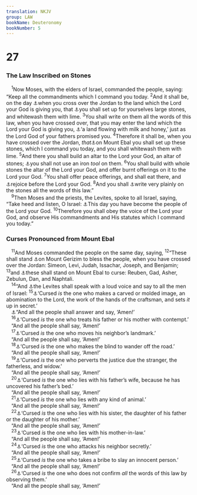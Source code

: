 ```yaml
---
translation: NKJV
group: LAW
bookName: Deuteronomy 
bookNumber: 5
---
```


<div class="title"><h1>27</h1><h3>The Law Inscribed on Stones</h3></div>
<span class="verse phu_27_1"> <sup>1</sup>Now Moses, with the elders of Israel, commanded the people, saying: “Keep all the commandments which I command you today. </span>
<span class="verse phu_27_2"><sup>2</sup>And it shall be, on the day <a data-toggle="tooltip" data-placement="bottom" title="Josh. 4:1">⚓</a>when you cross over the Jordan to the land which the Lord your God is giving you, that <a data-toggle="tooltip" data-placement="bottom" title="Josh. 8:32">⚓</a>you shall set up for yourselves large stones, and whitewash them with lime. </span>
<span class="verse phu_27_3"><sup>3</sup>You shall write on them all the words of this law, when you have crossed over, that you may enter the land which the Lord your God is giving you, <a data-toggle="tooltip" data-placement="bottom" title="Ex. 3:8">⚓</a>‘a land flowing with milk and honey,’ just as the Lord God of your fathers promised you. </span>
<span class="verse phu_27_4"><sup>4</sup>Therefore it shall be, when you have crossed over the Jordan, <i>that</i><a data-toggle="tooltip" data-placement="bottom" title="Deut. 11:29; Josh. 8:30, 31">⚓</a>on Mount Ebal you shall set up these stones, which I command you today, and you shall whitewash them with lime. </span>
<span class="verse phu_27_5"><sup>5</sup>And there you shall build an altar to the Lord your God, an altar of stones; <a data-toggle="tooltip" data-placement="bottom" title="Ex. 20:25; Josh. 8:31">⚓</a>you shall not use an iron <i>tool</i> on them. </span>
<span class="verse phu_27_6"><sup>6</sup>You shall build with whole stones the altar of the Lord your God, and offer burnt offerings on it to the Lord your God. </span>
<span class="verse phu_27_7"><sup>7</sup>You shall offer peace offerings, and shall eat there, and <a data-toggle="tooltip" data-placement="bottom" title="Deut. 26:11">⚓</a>rejoice before the Lord your God. </span>
<span class="verse phu_27_8"><sup>8</sup>And you shall <a data-toggle="tooltip" data-placement="bottom" title="Josh. 8:32">⚓</a>write very plainly on the stones all the words of this law.”<br/></span>
<span class="verse phu_27_9"> <sup>9</sup>Then Moses and the priests, the Levites, spoke to all Israel, saying, “Take heed and listen, O Israel: <a data-toggle="tooltip" data-placement="bottom" title="Deut. 26:18">⚓</a>This day you have become the people of the Lord your God. </span>
<span class="verse phu_27_10"><sup>10</sup>Therefore you shall obey the voice of the Lord your God, and observe His commandments and His statutes which I command you today.”<br/></span>
<div class="title"><h3>Curses Pronounced from Mount Ebal</h3></div>
<span class="verse phu_27_11"> <sup>11</sup>And Moses commanded the people on the same day, saying, </span>
<span class="verse phu_27_12"><sup>12</sup>“These shall stand <a data-toggle="tooltip" data-placement="bottom" title="Deut. 11:29; Josh. 8:33; Judg. 9:7">⚓</a>on Mount Gerizim to bless the people, when you have crossed over the Jordan: Simeon, Levi, Judah, Issachar, Joseph, and Benjamin; </span>
<span class="verse phu_27_13"><sup>13</sup>and <a data-toggle="tooltip" data-placement="bottom" title="Deut. 11:29; Josh. 8:33">⚓</a>these shall stand on Mount Ebal to curse: Reuben, Gad, Asher, Zebulun, Dan, and Naphtali.<br/></span>
<span class="verse phu_27_14"> <sup>14</sup>“And <a data-toggle="tooltip" data-placement="bottom" title="Deut. 33:10; Josh. 8:33; Dan. 9:11">⚓</a>the Levites shall speak with a loud voice and say to all the men of Israel: </span>
<span class="verse phu_27_15"><sup>15</sup><a data-toggle="tooltip" data-placement="bottom" title="Ex. 20:4, 23; 34:17; Lev. 19:4; 26:1; Deut. 4:16, 23; Is. 44:9; Hos. 13:2">⚓</a>‘Cursed <i>is</i> the one who makes a carved or molded image, an abomination to the Lord, the work of the hands of the craftsman, and sets <i>it</i> up in secret.’<br/> <a data-toggle="tooltip" data-placement="bottom" title="Num. 5:22; Jer. 11:5; 1 Cor. 14:16">⚓</a>“And all the people shall answer and say, ‘Amen!’<br/></span>
<span class="verse phu_27_16"> <sup>16</sup><a data-toggle="tooltip" data-placement="bottom" title="Ex. 20:12; Lev. 19:3; 20:9; Deut. 5:16; 21:18–21; Ezek. 22:7">⚓</a>‘Cursed <i>is</i> the one who treats his father or his mother with contempt.’<br/> “And all the people shall say, ‘Amen!’<br/></span>
<span class="verse phu_27_17"> <sup>17</sup><a data-toggle="tooltip" data-placement="bottom" title="Deut. 19:14; Prov. 22:28">⚓</a>‘Cursed <i>is</i> the one who moves his neighbor’s landmark.’<br/> “And all the people shall say, ‘Amen!’<br/></span>
<span class="verse phu_27_18"> <sup>18</sup><a data-toggle="tooltip" data-placement="bottom" title="Lev. 19:14">⚓</a>‘Cursed <i>is</i> the one who makes the blind to wander off the road.’<br/> “And all the people shall say, ‘Amen!’<br/></span>
<span class="verse phu_27_19"> <sup>19</sup><a data-toggle="tooltip" data-placement="bottom" title="Ex. 22:21, 22; 23:9; Lev. 19:33; Deut. 10:18; 24:17">⚓</a>‘Cursed <i>is</i> the one who perverts the justice due the stranger, the fatherless, and widow.’<br/> “And all the people shall say, ‘Amen!’<br/></span>
<span class="verse phu_27_20"> <sup>20</sup><a data-toggle="tooltip" data-placement="bottom" title="Lev. 18:8; 20:11; Deut. 22:30; 1 Cor. 5:1">⚓</a>‘Cursed <i>is</i> the one who lies with his father’s wife, because he has uncovered his father’s bed.’<br/> “And all the people shall say, ‘Amen!’<br/></span>
<span class="verse phu_27_21"> <sup>21</sup><a data-toggle="tooltip" data-placement="bottom" title="Ex. 22:19; Lev. 18:23; 20:15, 16">⚓</a>‘Cursed <i>is</i> the one who lies with any kind of animal.’<br/> “And all the people shall say, ‘Amen!’<br/></span>
<span class="verse phu_27_22"> <sup>22</sup><a data-toggle="tooltip" data-placement="bottom" title="Lev. 18:9">⚓</a>‘Cursed <i>is</i> the one who lies with his sister, the daughter of his father or the daughter of his mother.’<br/> “And all the people shall say, ‘Amen!’<br/></span>
<span class="verse phu_27_23"> <sup>23</sup><a data-toggle="tooltip" data-placement="bottom" title="Lev. 18:17; 20:14">⚓</a>‘Cursed <i>is</i> the one who lies with his mother-in-law.’<br/> “And all the people shall say, ‘Amen!’<br/></span>
<span class="verse phu_27_24"> <sup>24</sup><a data-toggle="tooltip" data-placement="bottom" title="Ex. 20:13; 21:12; Lev. 24:17; Num. 35:30, 31">⚓</a>‘Cursed <i>is</i> the one who attacks his neighbor secretly.’<br/> “And all the people shall say, ‘Amen!’<br/></span>
<span class="verse phu_27_25"> <sup>25</sup><a data-toggle="tooltip" data-placement="bottom" title="Ex. 23:7; Ps. 15:5; Ezek. 22:12">⚓</a>‘Cursed <i>is</i> the one who takes a bribe to slay an innocent person.’<br/> “And all the people shall say, ‘Amen!’<br/></span>
<span class="verse phu_27_26"> <sup>26</sup><a data-toggle="tooltip" data-placement="bottom" title="Ps. 119:21; Jer. 11:3; Gal. 3:10">⚓</a>‘Cursed <i>is</i> the one who does not confirm <i>all</i> the words of this law by observing them.’<br/> “And all the people shall say, ‘Amen!’<br/></span>
